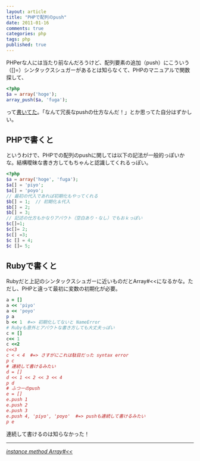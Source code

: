 ```yaml
---
layout: article
title: "PHPで配列のpush"
date: 2011-01-16
comments: true
categories: php
tags: php
published: true
---
```


PHPerな人には当たり前なんだろうけど、配列要素の追加（push）にこういう（[]=）シンタックスシュガーがあるとは知らなくて、PHPのマニュアルで関数探して、

~~~ php
<?php
$a = array('hoge');
array_push($a, 'fuga');
~~~

って[書いてた](/2010/12/27/php-array)。「なんて冗長なpushの仕方なんだ！」とか思ってた自分はずかしい。

<!-- READMORE -->

## PHPで書くと

というわけで、PHPでの配列のpushに関しては以下の記法が一般的っぽいかな。結構曖昧な書き方してもちゃんと認識してくれるっぽい。

~~~ php
<?php
$a = array('hoge', 'fuga');
$a[] = 'piyo';
$a[] = 'poyo';
// 最初の代入であれば初期化もやってくれる
$b[] = 1;  // 初期化＆代入
$b[] = 2;
$b[] = 3;
// 記述の仕方もかなりアバウト（空白あり・なし）でもおｋっぽい
$c[]=1;
$c[]= 2;
$c[] =3;
$c [] = 4;
$c []= 5;
~~~



## Rubyで書くと

Rubyだと上記のシンタックスシュガーに近いものだとArray#<<になるかな。ただし、PHPと違って最初に変数の初期化が必要。

~~~ ruby
a = []
a << 'piyo'
a << 'poyo'
p a
b << 1  #=> 初期化してないと NameError
# Rubyも意外とアバウトな書き方しても大丈夫っぽい
c = []
c<< 1
c <<2
c<<3
c < < 4  #=> さすがにこれは駄目だった syntax error
p c
# 連続して書けるみたい
d = []
d << 1 << 2 << 3 << 4
p d
# ふつーのpush
e = []
e.push 1
e.push 2
e.push 3
e.push 4, 'piyo', 'poyo'  #=> pushも連続して書けるみたい
p e
~~~

連続して書けるのは知らなかった！

* * *

<cite>[instance method Array#&lt;&lt;](http://rurema.clear-code.com/1.8.7/method/Array/i/=3c=3c.html)</cite>
